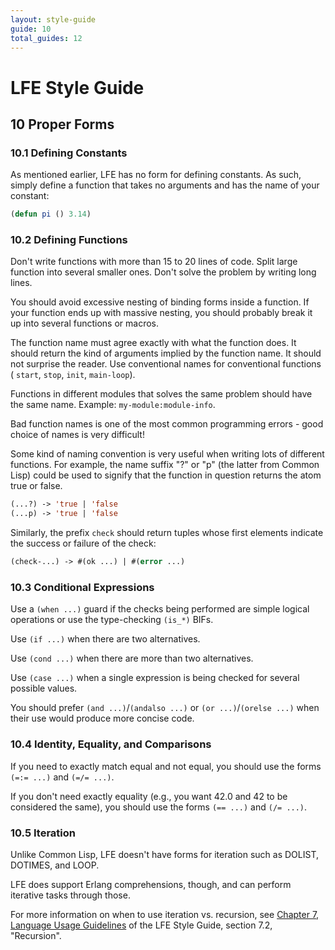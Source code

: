 ```yaml
---
layout: style-guide
guide: 10
total_guides: 12
---
```

# LFE Style Guide

## 10 Proper Forms

### 10.1 Defining Constants

As mentioned earlier, LFE has no form for defining constants. As such, simply
define a function that takes no arguments and has the name of your constant:

```lisp
(defun pi () 3.14)
```

### 10.2 Defining Functions

Don't write functions with more than 15 to 20 lines of code. Split large
function into several smaller ones. Don't solve the problem by writing long
lines.

You should avoid excessive nesting of binding forms inside a function. If
your function ends up with massive nesting, you should probably break it up
into several functions or macros.

The function name must agree exactly with what the function does. It should
return the kind of arguments implied by the function name. It should not
surprise the reader. Use conventional names for conventional functions (
``start``, ``stop``, ``init``, ``main-loop``).

Functions in different modules that solves the same problem should have the
same name. Example: ``my-module:module-info``.

Bad function names is one of the most common programming errors - good choice of names is very difficult!

Some kind of naming convention is very useful when writing lots of different
functions. For example, the name suffix "?" or "p" (the latter from Common
Lisp) could be used to signify that the function in question returns the
atom true or false.

```lisp
(...?) -> 'true | 'false
(...p) -> 'true | 'false
```

Similarly, the prefix ``check`` should return tuples whose first elements
indicate the success or failure of the check:

```lisp
(check-...) -> #(ok ...) | #(error ...)
```

### 10.3 Conditional Expressions

Use a ``(when ...)`` guard if the checks being performed are simple logical operations or use the type-checking ``(is_*)`` BIFs.

Use ``(if ...)`` when there are two alternatives.

Use ``(cond ...)`` when there are more than two alternatives.

Use ``(case ...)`` when a single expression is being checked for several
possible values.

You should prefer ``(and ...)``/``(andalso ...)`` or
``(or ...)``/``(orelse ...)`` when their use would produce more concise code.

### 10.4 Identity, Equality, and Comparisons

If you need to exactly match equal and not equal, you should use the forms
``(=:= ...)`` and ``(=/= ...)``.

If you don't need exactly equality (e.g., you want 42.0 and 42 to be
considered the same), you should use the forms ``(== ...)`` and ``(/= ...)``.

### 10.5 Iteration

Unlike Common Lisp, LFE doesn't have forms for iteration such as DOLIST,
DOTIMES, and LOOP.

LFE does support Erlang comprehensions, though, and can perform iterative
tasks through those.

For more information on when to use iteration vs. recursion, see
<a href="/style-guide/7.html">Chapter 7, Language Usage Guidelines</a> of
the LFE Style Guide, section 7.2, "Recursion".
